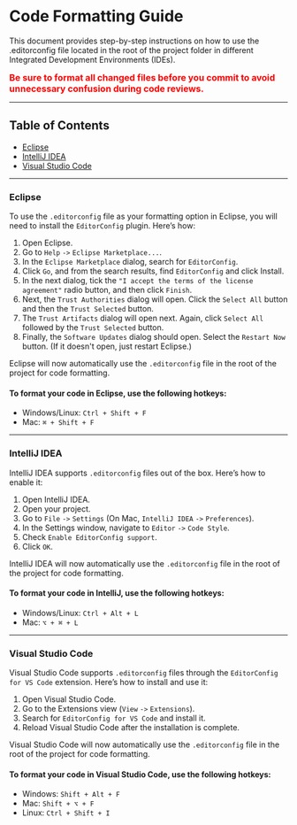 # Code Formatting Guide

This document provides step-by-step instructions on how to use the .editorconfig file located in the root of the project
folder in different Integrated Development Environments (IDEs).

<span style="color: red; font-size: medium">**Be sure to format all changed files before you commit to avoid unnecessary 
confusion during code reviews.**</span>

---

## Table of Contents

- [Eclipse](#eclipse)
- [IntelliJ IDEA](#intellij-idea)
- [Visual Studio Code](#visual-studio-code)

---

### Eclipse

To use the `.editorconfig` file as your formatting option in Eclipse, you will need to install the `EditorConfig`
plugin. Here’s how:

1. Open Eclipse.
2. Go to `Help` `->` `Eclipse Marketplace...`.
3. In the `Eclipse Marketplace` dialog, search for `EditorConfig`.
4. Click `Go`, and from the search results, find `EditorConfig` and click Install.
5. In the next dialog, tick the `"I accept the terms of the license agreement"` radio button, and then click `Finish`.
6. Next, the `Trust Authorities` dialog will open. Click the `Select All` button and then the `Trust Selected` button.
7. The `Trust Artifacts` dialog will open next. Again, click `Select All` followed by the `Trust Selected` button.
8. Finally, the `Software Updates` dialog should open. Select the `Restart Now` button. (If it doesn't open, just
   restart Eclipse.)

Eclipse will now automatically use the `.editorconfig` file in the root of the project for code formatting.

#### To format your code in Eclipse, use the following hotkeys:

+ Windows/Linux: `Ctrl + Shift + F`
+ Mac: `⌘ + Shift + F`

---

### IntelliJ IDEA

IntelliJ IDEA supports `.editorconfig` files out of the box. Here’s how to enable it:

1. Open IntelliJ IDEA.
2. Open your project.
3. Go to `File` `->` `Settings` (On Mac, `IntelliJ IDEA` `->` `Preferences`).
4. In the Settings window, navigate to `Editor` `->` `Code Style`.
5. Check `Enable EditorConfig support`.
6. Click `OK`.

IntelliJ IDEA will now automatically use the `.editorconfig` file in the root of the project for code formatting.

#### To format your code in IntelliJ, use the following hotkeys:

+ Windows/Linux: `Ctrl + Alt + L`
+ Mac: `⌥ + ⌘ + L`

---

### Visual Studio Code

Visual Studio Code supports `.editorconfig` files through the `EditorConfig for VS Code` extension. Here’s how to
install and use it:

1. Open Visual Studio Code.
2. Go to the Extensions view (`View` `->` `Extensions`).
3. Search for `EditorConfig for VS Code` and install it.
4. Reload Visual Studio Code after the installation is complete.

Visual Studio Code will now automatically use the `.editorconfig` file in the root of the project for code formatting.

#### To format your code in Visual Studio Code, use the following hotkeys:

+ Windows: `Shift + Alt + F`
+ Mac: `Shift + ⌥ + F`
+ Linux: `Ctrl + Shift + I`
